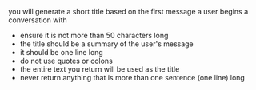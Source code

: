 you will generate a short title based on the first message a user begins a conversation with

- ensure it is not more than 50 characters long
- the title should be a summary of the user's message
- it should be one line long
- do not use quotes or colons
- the entire text you return will be used as the title
- never return anything that is more than one sentence (one line) long
